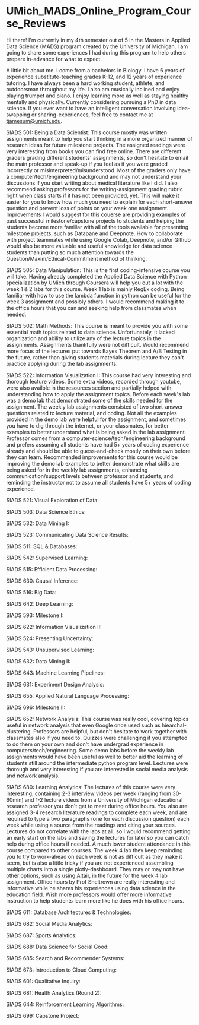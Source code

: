 # UMich_MADS_Online_Program_Course_Reviews

Hi there!  I'm currently in my 4th semester out of 5 in the Masters in Applied Data Science (MADS) program created by the University of Michigan.  I am going to share some experiences I had during this program to help others prepare in-advance for what to expect.

A little bit about me.  I come from a bachelors in Biology.  I have 6 years of experience substitute-teaching grades K-12, and 12 years of experience tutoring.  I have always been a hard working student, athlete, and outdoorsman throughout my life. I also am musically inclined and enjoy playing trumpet and piano. I enjoy learning more as well as staying healthy mentally and physically.  Currently considering pursuing a PhD in data science. If you ever want to have an intelligent conversation involving idea-swapping or sharing-experiences, feel free to contact me at tjamesum@umich.edu.

SIADS 501: Being a Data Scientist:
    This course mostly was written assignments meant to help you start thinking in a more organized manner of research ideas for future milestone projects.  The assigned readings were very interesting from books you can find free online.  There are different graders grading different students' assignments, so don't hesitate to email the main professor and speak-up if you feel as if you were graded incorrectly or misinterpreted/misunderstood. Most of the graders only have a computer/tech/engineering background and may not understand your discussions if you start writing about medical literature like I did.  I also recommend asking professors for the writing-assignment grading rubric right when class starts if it has not been provided, yet.  This will make it easier for you to know how much you need to explain for each short-answer question and prevent loss of points on your week one assignment.  Improvements I would suggest for this couerse are providing examples of past successful milestone/capstone projects to students and helping the students become more familiar with all of the tools available for presenting milestone projects, such as Datapane and Deepnote.  How to collaborate with project teammates while using Google Colab, Deepnote, and/or Github would also be more valuable and useful knowledge for data science students than putting so much attention towards the Question/Maxim/Ethical-Commitment method of thinking. 

SIADS 505: Data Manipulation:
    This is the first coding-intensive course you will take.  Having already completed the Applied Data Science with Python specialization by UMich through Coursera will help you out a lot with the week 1 & 2 labs for this course.  Week 1 lab is mainly RegEx coding.  Being familiar with how to use the lambda function in python can be useful for the week 3 assignment and possibly others.  I would recommend making it to the office hours that you can and seeking help from classmates when needed.

SIADS 502: Math Methods:
    This course is meant to provide you with some essential math topics related to data science.  Unfortunately, it lacked organization and ability to utilize any of the lecture topics in the assignments.  Assignments thankfully were not difficult.  Would recommend more focus of the lectures put towards Bayes Theorem and A/B Testing in the future, rather than giving students materials during lecture they can't practice applying during the lab assignments.
    
SIADS 522: Information Visualization I:
    This course had very interesting and thorough lecture videos.  Some extra videos, recorded through youtube, were also availble in the resources section and partially helped with understanding how to apply the assignment topics.  Before each week's lab was a demo lab that demonstrated some of the skills needed for the assignment.  The weekly lab assignments consisted of two short-answer questions related to lecture material, and coding.  Not all the examples provided in the demo lab were helpful for the assignment, and sometimes you have to dig through the internet, or your classmates, for better examples to better understand what is being asked in the lab assignment.  Professor comes from a computer-science/tech/engineering background and prefers assuming all students have had 5+ years of coding experience already and should be able to guess-and-check mostly on their own before they can learn.  Recommended improvements for this course would be improving the demo lab examples to better demonstrate what skills are being asked for in the weekly lab assignments, enhancing communication/support levels between professor and students, and reminding the instructor not to assume all students have 5+ years of coding experience.
    
SIADS 521: Visual Exploration of Data:

SIADS 503: Data Science Ethics:

SIADS 532: Data Mining I:

SIADS 523: Communicating Data Science Results:

SIADS 511: SQL & Databases:

SIADS 542: Supervised Learning:

SIADS 515: Efficient Data Processing:

SIADS 630: Causal Inference:

SIADS 516: Big Data:

SIADS 642: Deep Learning:

SIADS 593: Milestone I:

SIADS 622: Information Visualization II:

SIADS 524: Presenting Uncertainty:

SIADS 543: Unsupervised Learning:

SIADS 632: Data Mining II:

SIADS 643: Machine Learning Pipelines:

SIADS 631: Experiment Design Analysis:

SIADS 655: Applied Natural Language Processing:

SIADS 696: Milestone II:

SIADS 652: Network Analysis:
    This course was really cool, covering topics useful in network analysis that even Google once used such as hiearchal-clustering.  Professors are helpful, but don't hesitate to work together with classmates also if you need to.  Quizzes were challenging if you attempted to do them on your own and don't have undergrad experience in computers/tech/engineering.  Some demo labs before the weekly lab assignments would have been useful as well to better aid the learning of students still around the intermediate python program level.  Lectures were thorough and very interesting if you are interested in social media analysis and network analysis.    

SIADS 680: Learning Analytics:
    The lectures of this course were very interesting, containing 2-3 interview videos per week (ranging from 30-60min) and 1-2 lecture videos from a University of Michigan educational research professor you don't get to meet during office hours.  You also are assigned 3-4 research literature readings to complete each week, and are required to type a two paragraphs (one for each discussion question) each week while using a source from the readings and citing your sources. Lectures do not correlate with the labs at all, so I would recommend getting an early start on the labs and saving the lectures for later so you can catch help during office hours if needed.  A much lower student attendance in this course compared to other courses.  The week 4 lab they keep reminding you to try to work-ahead on each week is not as difficult as they make it seem, but is also a little tricky if you are not experienced assembling multiple charts into a single plotly-dashboard.  They may or may not have other options, such as using Altair, in the future for the week 4 lab assignment.  Office hours by Prof Sheltrown are really interesting and informative while he shares his experiences using data science in the education field.  Wish more professors would offer more informative instruction to help students learn more like he does with his office hours.

SIADS 611: Database Architectures & Technologies:

SIADS 682: Social Media Analytics:

SIADS 687: Sports Analytics:

SIADS 688: Data Science for Social Good:

SIADS 685: Search and Recommender Systems:

SIADS 673: Introduction to Cloud Computing:

SIADS 601: Qualitative Inquiry:

SIADS 681: Health Analytics (Round 2):

SIADS 644: Reinforcement Learning Algorithms:

SIADS 699: Capstone Project:


